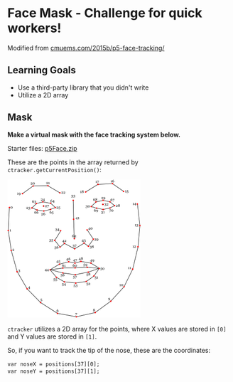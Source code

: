 # Face Mask - Challenge for quick workers!
Modified from [cmuems.com/2015b/p5-face-tracking/](http://cmuems.com/2015b/p5-face-tracking/)

## Learning Goals
- Use a third-party library that you didn't write
- Utilize a 2D array

## Mask
**Make a virtual mask with the face tracking system below.**

Starter files: [p5Face.zip](p5Face.zip)

These are the points in the array returned by `ctracker.getCurrentPosition()`:

![ctracker points reference](images/mask_reference.png)

`ctracker` utilizes a 2D array for the points, where X values are stored in `[0]` and Y values are stored in `[1]`.

So, if you want to track the tip of the nose, these are the coordinates:
```
var noseX = positions[37][0];
var noseY = positions[37][1];
```
